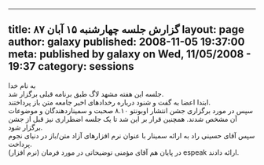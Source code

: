 ----------
title: گزارش جلسه چهارشنبه ۱۵ آبان ۸۷
layout: page
author: galaxy
published: 2008-11-05 19:37:00
meta: published by galaxy on Wed, 11/05/2008 - 19:37
category: sessions
----------
به نام خدا  
جلسه این هفته مشهد لاگ طبق برنامه قبلی برگزار شد.  
ابتدا اعضا به گفت و شنود درباره رخدادهای اخیر جامعه متن باز پرداختند.  
سپس در مورد برگزاری جشن انتشار اوبونتو ۸.۱۰ صحبت و سمیناردهندگان و موضوعات آن
مشخص شدند. همچنین قرار بر این شد تا یک جلسه اضطراری نیز قبل از جشن برگزار شود.  
سپس آقای حسینی راد به ارائه سمینار با عنوان نرم افزارهای آزاد متن/باز در دنیای
نجوم پرداخت.  
در پایان هم آقای مؤمنی توضیحاتی در مورد فرمان (نرم افزار) espeak ارائه دادند.



<!--more-->
